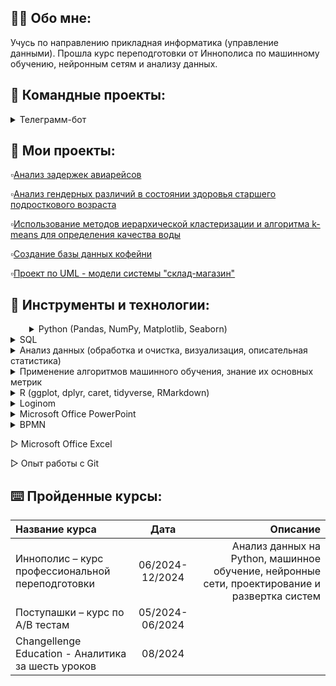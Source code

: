## 👩‍💻 Обо мне:
Учусь по направлению прикладная информатика (управление данными). Прошла курс переподготовки от Иннополиса по машинному обучению, нейронным сетям и анализу данных.

## 📁 Командные проекты:

<details>
<summary>Телеграмм-бот</summary>
<ul>
<li><a href="https://github.com/loli-jpg/Project.git">Проект</a></li>
<li><a href="https://github.com/Kseniya-10/playlist_bot_description.git">О моей роли</a></li>
</ul>
</details>

## 📁 Мои проекты:

▫️[Анализ задержек авиарейсов](https://github.com/Kseniya-10/Innopolis-Project-2024.git)

▫️[Анализ гендерных различий в состоянии здоровья старшего подросткового возраста](https://github.com/Kseniya-10/Term-Project_2.git)

▫️[Использование методов иерархической кластеризации и алгоритма k-means для определения качества воды](https://github.com/Kseniya-10/Term-Project_3.git)

▫️[Создание базы данных кофейни](https://github.com/Kseniya-10/Database-project.git)

▫️[Проект по UML - модели системы "склад-магазин"](https://github.com/Kseniya-10/UML-Project.git)

## 🔧 Инструменты и технологии:

<details style="margin-left: 20">
<summary style="margin-left: 10">Python (Pandas, NumPy, Matplotlib, Seaborn)</summary>
<ul>
<li><a href="https://github.com/Kseniya-10/Innopolis-Project-2024.git">Анализ задержек авиарейсов</a></li>
</ul>
</details>

<details>
<summary>SQL</summary>
<ul>
<li><a href="https://github.com/Kseniya-10/Database-project.git">Создание базы данных кофейни</a></li>
</ul>
</details>

<details>
<summary>Анализ данных (обработка и очистка, визуализация, описательная статистика)</summary>
<ul>
<li><a href="https://github.com/Kseniya-10/Innopolis-Project-2024.git">Анализ задержек авиарейсов</a></li>
<li><a href="https://github.com/Kseniya-10/Term-Project_2.git">Анализ гендерных различий в состоянии здоровья старшего подросткового возраста</a></li>
<li><a href="https://github.com/Kseniya-10/Term-Project_3.git">Использование методов иерархической кластеризации и алгоритма k-means для определения качества воды</a></li>
</ul>
</details>

<details>
<summary>Применение алгоритмов машинного обучения, знание их основных метрик</summary>
<ul>
<li><a href="https://github.com/Kseniya-10/Innopolis-Project-2024.git">Анализ задержек авиарейсов</a></li>
<li><a href="https://github.com/Kseniya-10/Term-Project_3.git">Использование методов иерархической кластеризации и алгоритма k-means для определения качества воды</a></li>
</ul>
</details>

<details>
<summary>R (ggplot, dplyr, caret, tidyverse, RMarkdown)</summary>
<ul>
<li><a href="https://github.com/Kseniya-10/Term-Project_3.git">Использование методов иерархической кластеризации и алгоритма k-means для определения качества воды</a></li>
</ul>
</details>

<details>
<summary>Loginom</summary>
<ul>
<li><a href="https://github.com/Kseniya-10/Term-Project_2.git">Анализ гендерных различий в состоянии здоровья старшего подросткового возраста</a></li>
</ul>
</details>

<details>
<summary>Microsoft Office PowerPoint</summary>
<ul>
<li><a href="https://github.com/Kseniya-10/Innopolis-Project-2024/blob/main/Презентация%20к%20итоговой%20аттестационной%20работе.pdf">Пример работы</a></li>
</ul>
</details>

<details>
<summary>BPMN</summary>
<ul>
<li><a href="https://github.com/Kseniya-10/Innopolis-Project-2024.git">Анализ задержек авиарейсов</a></li>
<li><a href="https://github.com/Kseniya-10/Term-Project_2.git">Анализ гендерных различий в состоянии здоровья старшего подросткового возраста</a></li>
<li><a href="https://github.com/Kseniya-10/Term-Project_3.git">Использование методов иерархической кластеризации и алгоритма k-means для определения качества воды</a></li>
</ul>
</details>

▷ Microsoft Office Excel

▷ Опыт работы с Git



## ⌨️ Пройденные курсы:

Название курса                                     | Дата            | Описание
:--------------------------------------------------|:---------------:|----------------------------------------------------------------------------------------------:
Иннополис – курс профессиональной переподготовки   | 06/2024-12/2024 | Анализ данных на Python, машинное обучение, нейронные сети, проектирование и развертка систем
Поступашки – курс по A/B тестам                    | 05/2024-06/2024 | 
Changellenge Education - Аналитика за шесть уроков | 08/2024         | 
<!--
**Kseniya-10/Kseniya-10** is a ✨ _special_ ✨ repository because its `README.md` (this file) appears on your GitHub profile.

Here are some ideas to get you started:

- 🔭 I’m currently working on ...
- 🌱 I’m currently learning ...
- 👯 I’m looking to collaborate on ...
- 🤔 I’m looking for help with ...
- 💬 Ask me about ...
- 📫 How to reach me: ...
- 😄 Pronouns: ...
- ⚡ Fun fact: ...
-->
